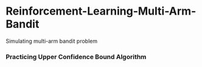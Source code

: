 # Reinforcement-Learning-Multi-Arm-Bandit
Simulating multi-arm bandit problem
### Practicing Upper Confidence Bound Algorithm

